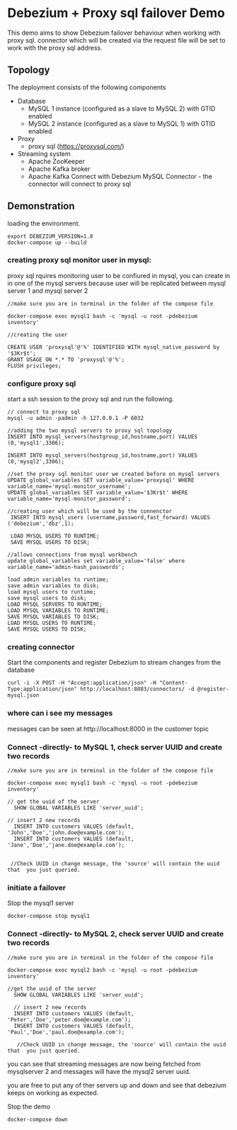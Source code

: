 # Debezium + Proxy sql failover Demo

This demo aims to show Debezium failover behaviour when working with proxy sql.
connector which will be created via the request file will be set to work with the proxy sql address.

## Topology

The deployment consists of the following components

* Database
  * MySQL 1 instance (configured as a slave to MySQL 2) with GTID enabled
  * MySQL 2 instance (configured as a slave to MySQL 1) with GTID enabled
* Proxy
	* proxy sql (https://proxysql.com/)
* Streaming system
  * Apache ZooKeeper
  * Apache Kafka broker
  * Apache Kafka Connect with Debezium MySQL Connector - the connector will connect to proxy sql

## Demonstration
loading the environment.
```
export DEBEZIUM_VERSION=1.8
docker-compose up --build
```

### creating proxy sql monitor user in mysql:
proxy sql rquires monitoring user to be confiured in mysql,  you can create in in one of the mysql servers because user will be replicated between mysql server 1 and mysql server 2
```
//make sure you are in terminal in the folder of the compose file

docker-compose exec mysql1 bash -c 'mysql -u root -pdebezium inventory'

//creating the user

CREATE USER 'proxysql'@'%' IDENTIFIED WITH mysql_native_password by '$3Kr$t';
GRANT USAGE ON *.* TO 'proxysql'@'%';
FLUSH privileges;
```

### configure proxy sql
start a ssh session to the proxy sql and run the following.

```
// connect to proxy sql
mysql -u admin -padmin -h 127.0.0.1 -P 6032

//adding the two mysql servers to proxy sql topology
INSERT INTO mysql_servers(hostgroup_id,hostname,port) VALUES (0,'mysql1',3306);

INSERT INTO mysql_servers(hostgroup_id,hostname,port) VALUES (0,'mysql2',3306);

//set the proxy sql monitor user we created before on mysql servers
UPDATE global_variables SET variable_value='proxysql' WHERE variable_name='mysql-monitor_username';
UPDATE global_variables SET variable_value='$3Kr$t' WHERE variable_name='mysql-monitor_password';

//creating user which will be used by the connenctor
 INSERT INTO mysql_users (username,password,fast_forward) VALUES ('debezium','dbz',1);

 LOAD MYSQL USERS TO RUNTIME;
 SAVE MYSQL USERS TO DISK;

//allows connections from mysql workbench
update global_variables set variable_value='false' where variable_name='admin-hash_passwords';

load admin variables to runtime; 
save admin variables to disk;
load mysql users to runtime;
save mysql users to disk;
LOAD MYSQL SERVERS TO RUNTIME;
LOAD MYSQL VARIABLES TO RUNTIME;
SAVE MYSQL VARIABLES TO DISK;   
LOAD MYSQL USERS TO RUNTIME;
SAVE MYSQL USERS TO DISK;

```

### creating connector
Start the components and register Debezium to stream changes from the database
```
curl -i -X POST -H "Accept:application/json" -H "Content-Type:application/json" http://localhost:8083/connectors/ -d @register-mysql.json
```

### where can i see my messages 
messages can be seen at http://localhost:8000 in the customer topic


### Connect -directly- to MySQL 1, check server UUID and create two records
```
//make sure you are in terminal in the folder of the compose file

docker-compose exec mysql1 bash -c 'mysql -u root -pdebezium inventory'

// get the uuid of the server
  SHOW GLOBAL VARIABLES LIKE 'server_uuid';
  
// insert 2 new records
  INSERT INTO customers VALUES (default, 'John','Doe','john.doe@example.com');
  INSERT INTO customers VALUES (default, 'Jane','Doe','jane.doe@example.com');
  
  
 //Check UUID in change message, the 'source' will contain the uuid that  you just queried.
```

### initiate a failover

Stop the mysql1 server
```
docker-compose stop mysql1
```
### Connect -directly- to MySQL 2, check server UUID and create two records

```
//make sure you are in terminal in the folder of the compose file

docker-compose exec mysql2 bash -c 'mysql -u root -pdebezium inventory'

//get the uuid of the server
  SHOW GLOBAL VARIABLES LIKE 'server_uuid';
  
  // insert 2 new records
  INSERT INTO customers VALUES (default, 'Peter','Doe','peter.doe@example.com');
  INSERT INTO customers VALUES (default, 'Paul','Doe','paul.doe@example.com');
  
   //Check UUID in change message, the 'source' will contain the uuid that  you just queried.
```

you can see that streaming messages are now being fetched from mysqlserver 2 and messages will have the mysql2 server uuid.

you are free to put any of ther servers up and down and see that debezium keeps on working as expected.

Stop the demo
```
docker-compose down
```
